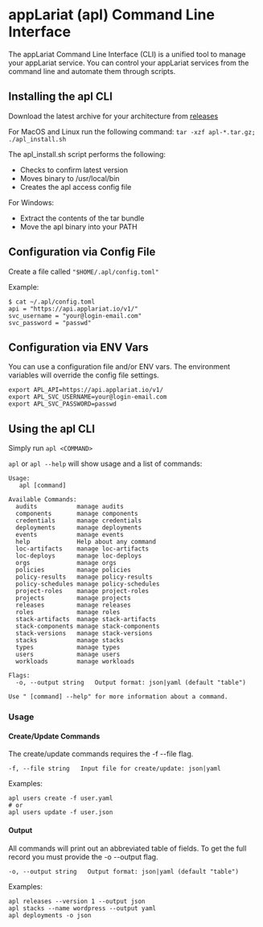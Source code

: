 # appLariat (apl) Command Line Interface

The appLariat Command Line Interface (CLI) is a unified tool to manage your appLariat service. You can control your appLariat services from the command line and automate them through scripts.


## Installing the apl CLI

Download the latest archive for your architecture from [releases](https://github.com/applariat/go-apl/releases)

For MacOS and Linux run the following command:
`tar -xzf apl-*.tar.gz; ./apl_install.sh`

The apl_install.sh script performs the following:
* Checks to confirm latest version
* Moves binary to /usr/local/bin
* Creates the apl access config file

For Windows:
* Extract the contents of the tar bundle
* Move the apl binary into your PATH



## Configuration via Config File

Create a file called `"$HOME/.apl/config.toml"`

Example:
```
$ cat ~/.apl/config.toml 
api = "https://api.applariat.io/v1/"
svc_username = "your@login-email.com"
svc_password = "passwd"
```


## Configuration via ENV Vars

You can use a configuration file and/or ENV vars. The environment variables will override the config file settings.

```
export APL_API=https://api.applariat.io/v1/
export APL_SVC_USERNAME=your@login-email.com
export APL_SVC_PASSWORD=passwd
```


## Using the apl CLI

Simply run `apl <COMMAND>`

`apl` or `apl --help` will show usage and a list of commands:
```
Usage:
   apl [command]

Available Commands:
  audits           manage audits
  components       manage components
  credentials      manage credentials
  deployments      manage deployments
  events           manage events
  help             Help about any command
  loc-artifacts    manage loc-artifacts
  loc-deploys      manage loc-deploys
  orgs             manage orgs
  policies         manage policies
  policy-results   manage policy-results
  policy-schedules manage policy-schedules
  project-roles    manage project-roles
  projects         manage projects
  releases         manage releases
  roles            manage roles
  stack-artifacts  manage stack-artifacts
  stack-components manage stack-components
  stack-versions   manage stack-versions
  stacks           manage stacks
  types            manage types
  users            manage users
  workloads        manage workloads

Flags:
  -o, --output string   Output format: json|yaml (default "table")

Use " [command] --help" for more information about a command.
```

### Usage

#### Create/Update Commands

The create/update commands requires the -f --file flag. 

`-f, --file string   Input file for create/update: json|yaml`

Examples:

```
apl users create -f user.yaml
# or
apl users update -f user.json
```

#### Output

All commands will print out an abbreviated table of fields. To get the full record you must provide the -o --output flag.

`-o, --output string   Output format: json|yaml (default "table")`

Examples:
```
apl releases --version 1 --output json
apl stacks --name wordpress --output yaml
apl deployments -o json
```

